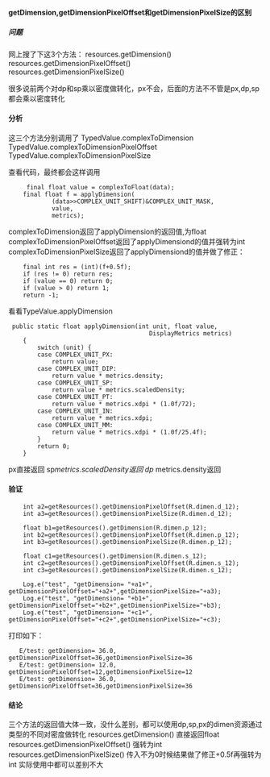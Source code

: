 #### getDimension,getDimensionPixelOffset和getDimensionPixelSize的区别
##### **问题**
网上搜了下这3个方法：
resources.getDimension() 
resources.getDimensionPixelOffset()  
resources.getDimensionPixelSize() 

很多说前两个对dp和sp乘以密度做转化，px不会，后面的方法不不管是px,dp,sp都会乘以密度转化
#### **分析**
这三个方法分别调用了 
TypedValue.complexToDimension
TypedValue.complexToDimensionPixelOffset
TypedValue.complexToDimensionPixelSize

查看代码，最终都会这样调用
```
     final float value = complexToFloat(data);
    final float f = applyDimension(
            (data>>COMPLEX_UNIT_SHIFT)&COMPLEX_UNIT_MASK,
            value,
            metrics);
   ```   
        
 complexToDimension返回了applyDimension的返回值,为float
 complexToDimensionPixelOffset返回了applyDimensiond的值并强转为int
 complexToDimensionPixelSize返回了applyDimensiond的值并做了修正：
 
 ```
     final int res = (int)(f+0.5f);
     if (res != 0) return res;
     if (value == 0) return 0;
     if (value > 0) return 1;
     return -1;
 ```
 
看看TypeValue.applyDimension
``` 
 public static float applyDimension(int unit, float value,
                                       DisplayMetrics metrics)
    {
        switch (unit) {
        case COMPLEX_UNIT_PX:
            return value;
        case COMPLEX_UNIT_DIP:
            return value * metrics.density;
        case COMPLEX_UNIT_SP:
            return value * metrics.scaledDensity;
        case COMPLEX_UNIT_PT:
            return value * metrics.xdpi * (1.0f/72);
        case COMPLEX_UNIT_IN:
            return value * metrics.xdpi;
        case COMPLEX_UNIT_MM:
            return value * metrics.xdpi * (1.0f/25.4f);
        }
        return 0;
    }
```
 px直接返回
 sp*metrics.scaledDensity返回
 dp* metrics.density返回
 #### **验证**
```  float a1=getResources().getDimension(R.dimen.d_12);
    int a2=getResources().getDimensionPixelOffset(R.dimen.d_12);
    int a3=getResources().getDimensionPixelSize(R.dimen.d_12);
   
    float b1=getResources().getDimension(R.dimen.p_12);
    int b2=getResources().getDimensionPixelOffset(R.dimen.p_12);
    int b3=getResources().getDimensionPixelSize(R.dimen.p_12);
   
    float c1=getResources().getDimension(R.dimen.s_12);
    int c2=getResources().getDimensionPixelOffset(R.dimen.s_12);
    int c3=getResources().getDimensionPixelSize(R.dimen.s_12);
   
    Log.e("test", "getDimension= "+a1+", getDimensionPixelOffset="+a2+",getDimensionPixelSize="+a3);
    Log.e("test", "getDimension= "+b1+", getDimensionPixelOffset="+b2+",getDimensionPixelSize="+b3);
    Log.e("test", "getDimension= "+c1+", getDimensionPixelOffset="+c2+",getDimensionPixelSize="+c3);
```
打印如下：
```
   E/test: getDimension= 36.0, getDimensionPixelOffset=36,getDimensionPixelSize=36
   E/test: getDimension= 12.0, getDimensionPixelOffset=12,getDimensionPixelSize=12
   E/test: getDimension= 36.0, getDimensionPixelOffset=36,getDimensionPixelSize=36
```
 #### **结论**
三个方法的返回值大体一致，没什么差别，都可以使用dp,sp,px的dimen资源通过类型的不同对密度做转化
 resources.getDimension() 直接返回float   
 resources.getDimensionPixelOffset()  强转为int
 resources.getDimensionPixelSize() 传入不为0时候结果做了修正+0.5f再强转为int
实际使用中都可以差别不大